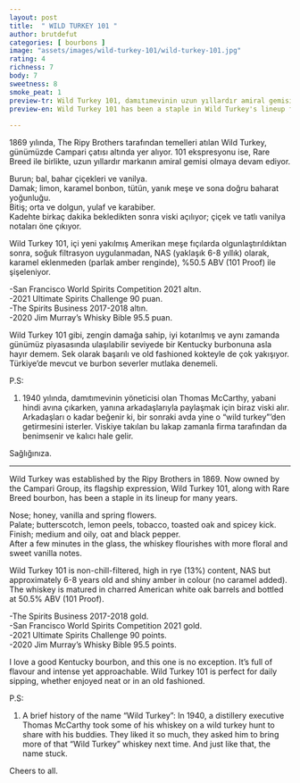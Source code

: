 ```yaml
---
layout: post
title:  " WILD TURKEY 101 "
author: brutdefut
categories: [ bourbons ]
image: "assets/images/wild-turkey-101/wild-turkey-101.jpg"
rating: 4
richness: 7
body: 7
sweetness: 8
smoke_peat: 1
preview-tr: Wild Turkey 101, damıtımevinin uzun yıllardır amiral gemisi olan çok başarılı bir Kentucky burbonu.                         
preview-en: Wild Turkey 101 has been a staple in Wild Turkey's lineup for many years. 
                 
---
```


1869 yılında, The Ripy Brothers tarafından temelleri atılan Wild Turkey, günümüzde Campari çatısı altında yer alıyor. 101 ekspresyonu ise, Rare Breed ile birlikte, uzun yıllardır markanın amiral gemisi olmaya devam ediyor.  

Burun; bal, bahar çiçekleri ve vanilya.  
Damak; limon, karamel bonbon, tütün, yanık meşe ve sona doğru baharat yoğunluğu.   
Bitiş; orta ve dolgun, yulaf ve karabiber.   
Kadehte birkaç dakika bekledikten sonra viski açılıyor; çiçek ve tatlı vanilya notaları öne çıkıyor.  

Wild Turkey 101, içi yeni yakılmış Amerikan meşe fıçılarda olgunlaştırıldıktan sonra, soğuk filtrasyon uygulanmadan, NAS (yaklaşık 6-8 yıllık) olarak, karamel eklenmeden (parlak amber renginde), %50.5 ABV (101 Proof) ile şişeleniyor.  

-San Francisco World Spirits Competition 2021 altın.    
-2021 Ultimate Spirits Challenge 90 puan.  
-The Spirits Business 2017-2018 altın.  
-2020 Jim Murray’s Whisky Bible 95.5 puan.    

Wild Turkey 101 gibi, zengin damağa sahip, iyi kotarılmış ve aynı zamanda günümüz piyasasında ulaşılabilir seviyede bir Kentucky burbonuna asla hayır demem. Sek olarak başarılı ve old fashioned kokteyle de çok yakışıyor. Türkiye’de mevcut ve burbon severler mutlaka denemeli.  

P.S:  
1. 1940 yılında, damıtımevinin yöneticisi olan Thomas McCarthy, yabani hindi avına çıkarken, yanına arkadaşlarıyla paylaşmak için biraz viski alır. Arkadaşları o kadar beğenir ki, bir sonraki avda yine o “wild turkey”’den getirmesini isterler. Viskiye takılan bu lakap zamanla firma tarafından da benimsenir ve kalıcı hale gelir.  

Sağlığınıza.        
   
-----------------------------------------------

<p id="english"></p>

Wild Turkey was established by the Ripy Brothers in 1869. Now owned by the Campari Group, its flagship expression, Wild Turkey 101, along with Rare Breed bourbon, has been a staple in its lineup for many years.  

Nose; honey, vanilla and spring flowers.  
Palate; butterscotch, lemon peels, tobacco, toasted oak and spicey kick.  
Finish; medium and oily, oat and black pepper.  
After a few minutes in the glass, the whiskey flourishes with more floral and sweet vanilla notes.  

Wild Turkey 101 is non-chill-filtered, high in rye (13%) content, NAS but approximately 6-8 years old and shiny amber in colour (no caramel added). The whiskey is matured in charred American white oak barrels and bottled at 50.5% ABV (101 Proof).    

-The Spirits Business 2017-2018 gold.  
-San Francisco World Spirits Competition 2021 gold.    
-2021 Ultimate Spirits Challenge 90 points.  
-2020 Jim Murray’s Whisky Bible 95.5 points.    

I love a good Kentucky bourbon, and this one is no exception. It’s full of flavour and intense yet approachable. Wild Turkey 101 is perfect for daily sipping, whether enjoyed neat or in an old fashioned.   

P.S:   
1. A brief history of the name “Wild Turkey”: In 1940, a distillery executive Thomas McCarthy took some of his whiskey on a wild turkey hunt to share with his buddies. They liked it so much, they asked him to bring more of that “Wild Turkey” whiskey next time. And just like that, the name stuck.  

Cheers to all.     


 
